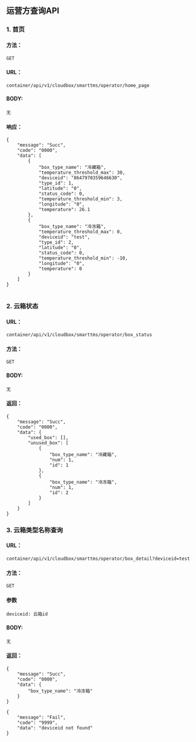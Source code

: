 ## 运营方查询API

### 1. 首页

#### 方法：
 
`GET`

#### URL：

`container/api/v1/cloudbox/smarttms/operator/home_page`

#### BODY:
`无`
#### 响应：

```
{
    "message": "Succ",
    "code": "0000",
    "data": [
        {
            "box_type_name": "冷藏箱",
            "temperature_threshold_max": 30,
            "deviceid": "8647970359646630",
            "type_id": 1,
            "latitude": "0",
            "status_code": 0,
            "temperature_threshold_min": 3,
            "longitude": "0",
            "temperature": 26.1
        },
        {
            "box_type_name": "冷冻箱",
            "temperature_threshold_max": 0,
            "deviceid": "test",
            "type_id": 2,
            "latitude": "0",
            "status_code": 0,
            "temperature_threshold_min": -10,
            "longitude": "0",
            "temperature": 0
        }
    ]
}


```


### 2. 云箱状态

#### URL：

`container/api/v1/cloudbox/smarttms/operator/box_status`

#### 方法： 

`GET`

#### BODY:
 `无`
#### 返回：

```
{
    "message": "Succ",
    "code": "0000",
    "data": {
        "used_box": [],
        "unused_box": [
            {
                "box_type_name": "冷藏箱",
                "num": 1,
                "id": 1
            },
            {
                "box_type_name": "冷冻箱",
                "num": 1,
                "id": 2
            }
        ]
    }
}

```


### 3. 云箱类型名称查询

#### URL：

`container/api/v1/cloudbox/smarttms/operator/box_detail?deviceid=test`

#### 方法： 

`GET`

#### 参数
`deviceid: 云箱id `

#### BODY:
 `无`
#### 返回：

```
{
    "message": "Succ",
    "code": "0000",
    "data": {
        "box_type_name": "冷冻箱"
    }
}

```

```
{
    "message": "Fail",
    "code": "9999",
    "data": "deviceid not found"
}

```
